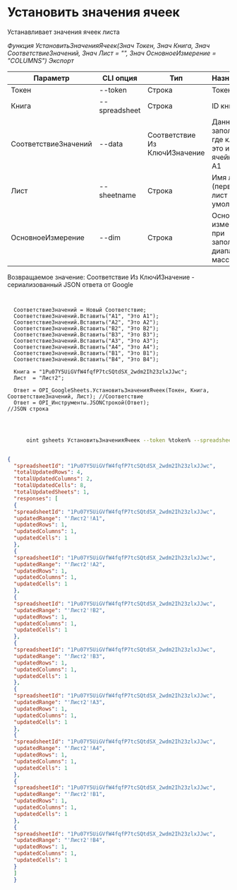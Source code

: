 ﻿---
sidebar_position: 1
---

# Установить значения ячеек
 Устанавливает значения ячеек листа


*Функция УстановитьЗначенияЯчеек(Знач Токен, Знач Книга, Знач СоответствиеЗначений, Знач Лист = "", Знач ОсновноеИзмерение = "COLUMNS") Экспорт*

  | Параметр | CLI опция | Тип | Назначение |
  |-|-|-|-|
  | Токен | --token | Строка | Токен |
  | Книга | --spreadsheet | Строка | ID книги |
  | СоответствиеЗначений | --data | Соответствие Из КлючИЗначение | Данные заполнения, где ключ это имя ячейки вида A1 |
  | Лист | --sheetname | Строка | Имя листа (первый лист по умолчанию) |
  | ОсновноеИзмерение | --dim | Строка | Основное измерение при заполнении диапазона массивом |

  
  Возвращаемое значение:   Соответствие Из КлючИЗначение - сериализованный JSON ответа от Google

```bsl title="Пример кода"
	
  
  СоответствиеЗначений = Новый Соответствие;
  СоответствиеЗначений.Вставить("A1", "Это A1");
  СоответствиеЗначений.Вставить("A2", "Это A2");
  СоответствиеЗначений.Вставить("B2", "Это B2");
  СоответствиеЗначений.Вставить("B3", "Это B3");
  СоответствиеЗначений.Вставить("A3", "Это A3");
  СоответствиеЗначений.Вставить("A4", "Это A4");
  СоответствиеЗначений.Вставить("B1", "Это B1");
  СоответствиеЗначений.Вставить("B4", "Это B4");
  
  Книга = "1Pu07Y5UiGVfW4fqfP7tcSQtdSX_2wdm2Ih23zlxJJwc";
  Лист  = "Лист2";
  
  Ответ = OPI_GoogleSheets.УстановитьЗначенияЯчеек(Токен, Книга, СоответствиеЗначений, Лист); //Соответствие
  Ответ = OPI_Инструменты.JSONСтрокой(Ответ);                                                 //JSON строка
  
	
```

```sh title="Пример команды CLI"
    
      oint gsheets УстановитьЗначенияЯчеек --token %token% --spreadsheet "1Pu07Y5UiGVfW4fqfP7tcSQtdSX_2wdm2Ih23zlxJJwc" --data %data% --sheetname "Лист2" --dim %dim%

```


```json title="Результат"

{
  "spreadsheetId": "1Pu07Y5UiGVfW4fqfP7tcSQtdSX_2wdm2Ih23zlxJJwc",
  "totalUpdatedRows": 4,
  "totalUpdatedColumns": 2,
  "totalUpdatedCells": 8,
  "totalUpdatedSheets": 1,
  "responses": [
  {
  "spreadsheetId": "1Pu07Y5UiGVfW4fqfP7tcSQtdSX_2wdm2Ih23zlxJJwc",
  "updatedRange": "'Лист2'!A1",
  "updatedRows": 1,
  "updatedColumns": 1,
  "updatedCells": 1
  },
  {
  "spreadsheetId": "1Pu07Y5UiGVfW4fqfP7tcSQtdSX_2wdm2Ih23zlxJJwc",
  "updatedRange": "'Лист2'!A2",
  "updatedRows": 1,
  "updatedColumns": 1,
  "updatedCells": 1
  },
  {
  "spreadsheetId": "1Pu07Y5UiGVfW4fqfP7tcSQtdSX_2wdm2Ih23zlxJJwc",
  "updatedRange": "'Лист2'!B2",
  "updatedRows": 1,
  "updatedColumns": 1,
  "updatedCells": 1
  },
  {
  "spreadsheetId": "1Pu07Y5UiGVfW4fqfP7tcSQtdSX_2wdm2Ih23zlxJJwc",
  "updatedRange": "'Лист2'!B3",
  "updatedRows": 1,
  "updatedColumns": 1,
  "updatedCells": 1
  },
  {
  "spreadsheetId": "1Pu07Y5UiGVfW4fqfP7tcSQtdSX_2wdm2Ih23zlxJJwc",
  "updatedRange": "'Лист2'!A3",
  "updatedRows": 1,
  "updatedColumns": 1,
  "updatedCells": 1
  },
  {
  "spreadsheetId": "1Pu07Y5UiGVfW4fqfP7tcSQtdSX_2wdm2Ih23zlxJJwc",
  "updatedRange": "'Лист2'!A4",
  "updatedRows": 1,
  "updatedColumns": 1,
  "updatedCells": 1
  },
  {
  "spreadsheetId": "1Pu07Y5UiGVfW4fqfP7tcSQtdSX_2wdm2Ih23zlxJJwc",
  "updatedRange": "'Лист2'!B1",
  "updatedRows": 1,
  "updatedColumns": 1,
  "updatedCells": 1
  },
  {
  "spreadsheetId": "1Pu07Y5UiGVfW4fqfP7tcSQtdSX_2wdm2Ih23zlxJJwc",
  "updatedRange": "'Лист2'!B4",
  "updatedRows": 1,
  "updatedColumns": 1,
  "updatedCells": 1
  }
  ]
  }

```

